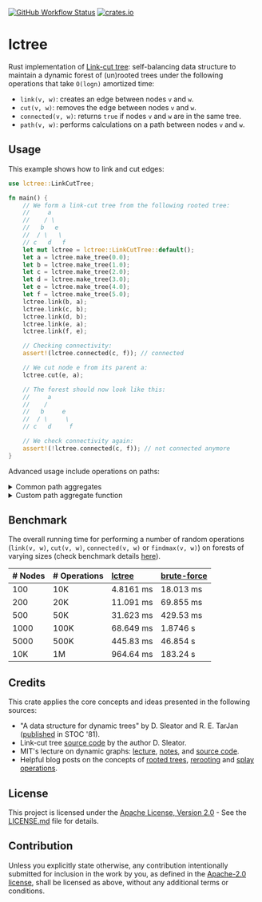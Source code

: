 [![GitHub Workflow Status](https://img.shields.io/github/actions/workflow/status/azizkayumov/lctree/ci.yml?style=plastic)](#)
[![crates.io](https://img.shields.io/crates/v/lctree)](https://crates.io/crates/lctree)

# lctree
Rust implementation of [Link-cut tree](https://dl.acm.org/doi/pdf/10.1145/800076.802464): self-balancing data structure to maintain a dynamic forest of (un)rooted trees under the following operations that take `O(logn)` amortized time:
* `link(v, w)`: creates an edge between nodes `v` and `w`.
* `cut(v, w)`: removes the edge between nodes `v` and `w`.
* `connected(v, w)`: returns `true` if nodes `v` and `w` are in the same tree.
* `path(v, w)`: performs calculations on a path between nodes `v` and `w`.

## Usage
This example shows how to link and cut edges:
```rust
use lctree::LinkCutTree;

fn main() {
    // We form a link-cut tree from the following rooted tree:
    //     a
    //    / \
    //   b   e
    //  / \   \
    // c   d   f
    let mut lctree = lctree::LinkCutTree::default();
    let a = lctree.make_tree(0.0);
    let b = lctree.make_tree(1.0);
    let c = lctree.make_tree(2.0);
    let d = lctree.make_tree(3.0);
    let e = lctree.make_tree(4.0);
    let f = lctree.make_tree(5.0);
    lctree.link(b, a);
    lctree.link(c, b);
    lctree.link(d, b);
    lctree.link(e, a);
    lctree.link(f, e);

    // Checking connectivity:
    assert!(lctree.connected(c, f)); // connected

    // We cut node e from its parent a:
    lctree.cut(e, a);

    // The forest should now look like this:
    //     a
    //    / 
    //   b     e
    //  / \     \
    // c   d     f

    // We check connectivity again:
    assert!(!lctree.connected(c, f)); // not connected anymore
}
```
Advanced usage include operations on paths:
<details>
<summary>Common path aggregates</summary>

Various kinds of calculations can be performed on a path between two nodes, provided as `findmax`, `findmin`, or `findsum`:

```rust
use lctree::{LinkCutTree, FindMax, FindMin, FindSum};

fn main() {
    // We form a link-cut tree from the following rooted tree
    // (the numbers in parentheses are the weights of the nodes):
    //           a(9)
    //           /  \
    //         b(1)  e(2)
    //        /   \    \
    //      c(8)  d(0)  f(4)

    // Replace FindMax with FindMin or FindSum, depending on your usage:
    let mut lctree: LinkCutTree<FindMax> = lctree::LinkCutTree::new();
    let a = lctree.make_tree(9.);
    let b = lctree.make_tree(1.);
    let c = lctree.make_tree(8.);
    let d = lctree.make_tree(0.);
    let e = lctree.make_tree(2.);
    let f = lctree.make_tree(4.);

    lctree.link(b, a);
    lctree.link(c, b);
    lctree.link(d, b);
    lctree.link(e, a);
    lctree.link(f, e);

    // We find the node with max weight on the path between c to f,
    // where a has the maximum weight of 9.0:
    let heaviest_node = lctree.path(c, f);
    assert_eq!(heaviest_node.idx, a);
    assert_eq!(heaviest_node.weight, 9.0);
}
```
</details>

<details>
<summary>Custom path aggregate function</summary>
    
A custom path aggregate function can be defined by using the `Path` trait:
    
```rust
use lctree::{LinkCutTree, Path};

#[derive(Copy, Clone)]
pub struct FindXor {
    pub xor: u64,
}

impl Path for FindXor {
    fn default(weight: f64, _: usize) -> Self {
        FindXor {
            xor: weight as u64,
        }
    }

    fn aggregate(&mut self, other: Self) {
        self.xor ^= other.xor;
    }
}

fn main() {
    // We form a link-cut tree from the following rooted tree
    // (the numbers in parentheses are the weights of the nodes):
    //           a(9)
    //           /  \
    //         b(1)  e(2)
    //        /   \    \
    //      c(8)  d(10)  f(4)
    let mut lctree: LinkCutTree<FindXor> = LinkCutTree::new();
    let a = lctree.make_tree(9.);
    let b = lctree.make_tree(1.);
    let c = lctree.make_tree(8.);
    let d = lctree.make_tree(10.);
    let e = lctree.make_tree(2.);
    let f = lctree.make_tree(4.);

    lctree.link(b, a);
    lctree.link(c, b);
    lctree.link(d, b);
    lctree.link(e, a);
    lctree.link(f, e);

    // We find the xor of the weights on the path between c to f,
    let result = lctree.path(c, f);
    assert_eq!(result.xor, 8 ^ 1 ^ 9 ^ 2 ^ 4);
}
```

</details>

## Benchmark
The overall running time for performing a number of random operations (`link(v, w)`, `cut(v, w)`, `connected(v, w)` or `findmax(v, w)`) on forests of varying sizes (check benchmark details [here](https://github.com/azizkayumov/lctree/blob/main/benches/README.md)).

| # Nodes     | # Operations    | [lctree](https://github.com/azizkayumov/lctree/blob/main/src/lctree.rs)    | [brute-force](https://github.com/azizkayumov/lctree/blob/main/benches/benchmark.rs)  |
| :---        | :---            | :---          | :---            |
| 100         | 10K             | 4.8161 ms     | 18.013 ms       |
| 200         | 20K             | 11.091 ms     | 69.855 ms       |
| 500         | 50K             | 31.623 ms     | 429.53 ms       |
| 1000        | 100K            | 68.649 ms     | 1.8746 s        |
| 5000        | 500K            | 445.83 ms     | 46.854 s        |
| 10K         | 1M              | 964.64 ms     | 183.24 s        |

## Credits
This crate applies the core concepts and ideas presented in the following sources:
- "A data structure for dynamic trees" by D. Sleator and R. E. TarJan ([published](https://dl.acm.org/doi/10.1145/800076.802464) in STOC '81).
- Link-cut tree [source code](https://codeforces.com/contest/117/submission/860934) by the author D. Sleator.
- MIT's lecture on dynamic graphs: [lecture](https://www.youtube.com/watch?v=XZLN6NxEQWo), [notes](https://courses.csail.mit.edu/6.851/spring12/scribe/L19.pdf), and [source code](https://github.com/6851-2021/rust-link-cut-tree).
- Helpful blog posts on the concepts of [rooted trees](https://codeforces.com/blog/entry/80383), [rerooting](https://codeforces.com/blog/entry/75885) and [splay operations](https://www.youtube.com/watch?v=2eCKpEmkxIc).

## License
This project is licensed under the [Apache License, Version 2.0](LICENSE.md) - See the [LICENSE.md](https://github.com/azizkayumov/lctree/blob/main/LICENSE) file for details.

## Contribution
Unless you explicitly state otherwise, any contribution intentionally submitted
for inclusion in the work by you, as defined in the [Apache-2.0
license][apache-license], shall be licensed as above, without any additional
terms or conditions.

[apache-license]: http://www.apache.org/licenses/LICENSE-2.0
